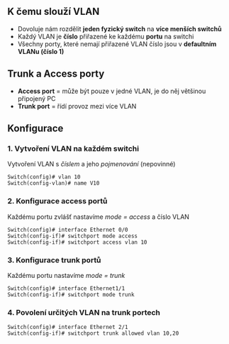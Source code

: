 ## K čemu slouží VLAN

- Dovoluje nám rozdělit **jeden fyzický switch** na **více menších switchů**
- Každý VLAN je **číslo** přiřazené ke každému **portu** na switchi
- Všechny porty, které nemají přiřazené VLAN číslo jsou v **defaultním VLANu (číslo 1)**

## Trunk a Access porty

- **Access port** = může být pouze v jedné VLAN, je do něj většinou připojený PC
- **Trunk port** = řídí provoz mezi více VLAN

## Konfigurace

### 1. Vytvoření VLAN na každém switchi

Vytvoření VLAN s _číslem_ a jeho _pojmenování_ (nepovinné)
```
Switch(config)# vlan 10
Switch(config-vlan)# name V10
```

### 2. Konfigurace access portů

Každému portu zvlášť nastavíme _mode = access_ a číslo VLAN
```
Switch(config)# interface Ethernet 0/0
Switch(config-if)# switchport mode access
Switch(config-if)# switchport access vlan 10
```

### 3. Konfigurace trunk portů

Každému portu nastavíme _mode = trunk_
```
Switch(config)# interface Ethernet1/1
Switch(config-if)# switchport mode trunk
```

### 4. Povolení určitých VLAN na trunk portech

```
Switch(config)# interface Ethernet 2/1
Switch(config-if)# switchport trunk allowed vlan 10,20
```
